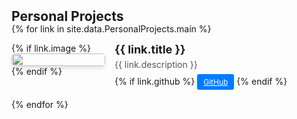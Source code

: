 <h2 id="personalprojects" style="margin: 2px 0px -15px;">Personal Projects</h2>

<div class="personal-projects">
<ol class="project-list" style="list-style-type: none; padding-left: 0;">

{% for link in site.data.PersonalProjects.main %}

<li>
<div class="pub-row" style="display: flex; align-items: flex-start; margin-bottom: 20px;">
  <!-- 이미지 섹션 -->
  <div class="col-sm-3 abbr" style="flex: 0 0 150px; margin-right: 15px;">
    {% if link.image %} 
    <img src="{{ link.image }}" class="teaser img-fluid z-depth-1" style="width: 100%; max-width: 150px; height: auto; border-radius: 5px; box-shadow: 0px 4px 6px rgba(0, 0, 0, 0.1);">
    {% endif %}
  </div>
  
  <!-- 텍스트 섹션 -->
  <div class="col-sm-9" style="flex: 1;">
      <div class="title" style="font-weight: bold; font-size: 18px; color: #007bff; margin-bottom: 5px;">
        <a href="{{ link.github }}" style="text-decoration: none;">{{ link.title }}</a>
      </div>
      <div class="description" style="font-size: 14px; color: #555; margin-bottom: 10px;">{{ link.description }}</div>
      <div class="links">
        {% if link.github %} 
        <a href="{{ link.github }}" class="btn btn-sm z-depth-0" role="button" target="_blank" style="font-size: 12px; margin-top: 5px; color: white; background-color: #007bff; border: none; border-radius: 3px; padding: 5px 10px;">GitHub</a>
        {% endif %}
      </div>
  </div>
</div>
</li>

{% endfor %}

</ol>
</div>
